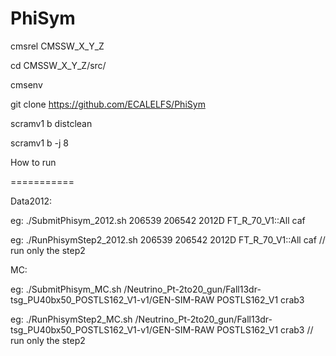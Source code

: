 PhiSym
===========

cmsrel CMSSW_X_Y_Z

cd CMSSW_X_Y_Z/src/

cmsenv

git clone https://github.com/ECALELFS/PhiSym

scramv1 b distclean

scramv1 b -j 8


How to run

===========

Data2012:

eg: ./SubmitPhisym_2012.sh 206539 206542 2012D FT_R_70_V1::All caf

eg: ./RunPhisymStep2_2012.sh 206539 206542 2012D FT_R_70_V1::All caf // run only the step2

MC:

eg: ./SubmitPhisym_MC.sh /Neutrino_Pt-2to20_gun/Fall13dr-tsg_PU40bx50_POSTLS162_V1-v1/GEN-SIM-RAW POSTLS162_V1 crab3

eg: ./RunPhisymStep2_MC.sh /Neutrino_Pt-2to20_gun/Fall13dr-tsg_PU40bx50_POSTLS162_V1-v1/GEN-SIM-RAW POSTLS162_V1 crab3 // run only the step2

